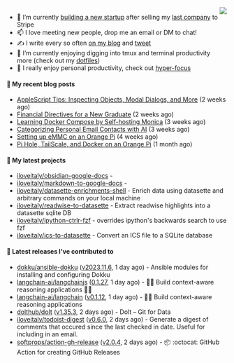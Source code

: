 <img align="right" src="https://github-readme-stats.vercel.app/api?username=iloveitaly&show_icons=true&text_color=718096&hide_title=true"/>

- 🔭 I’m currently [building a new startup](https://mikebian.co/bye-stripe-on-to-the-next-adventure/) after selling my [last company](https://suitesync.io) to Stripe
- 📫 I love meeting new people, drop me an email or DM to chat!
- ✍️ I write every so often [on my blog](http://mikebian.co/) and [tweet](https://twitter.com/mike_bianco)
- 🌱 I’m currently enjoying digging into tmux and terminal productivity more (check out my [dotfiles](https://github.com/iloveitaly/dotfiles))
- 💬 I really enjoy personal productivity, check out [hyper-focus](https://github.com/iloveitaly/hyper-focus)

#### 📜 My recent blog posts


- [AppleScript Tips: Inspecting Objects, Modal Dialogs, and More](https://mikebian.co/applescript-tips-inspecting-objects-modal-dialogs-and-more/) (2 weeks ago)
- [Financial Directives for a New Graduate](https://mikebian.co/financial-directives-for-a-new-graduate/) (2 weeks ago)
- [Learning Docker Compose by Self-hosting Monica](https://mikebian.co/learning-docker-compose-by-self-hosting-monica/) (3 weeks ago)
- [Categorizing Personal Email Contacts with AI](https://mikebian.co/categorizing-personal-email-contacts-with-ai/) (3 weeks ago)
- [Setting up eMMC on an Orange Pi](https://mikebian.co/setting-up-emmc-on-an-orange-pi/) (4 weeks ago)
- [Pi Hole, TailScale, and Docker on an Orange Pi](https://mikebian.co/pi-hole-tailscale-and-docker-on-an-orange-pi/) (1 month ago)

#### 🌱 My latest projects


- [iloveitaly/obsidian-google-docs](https://github.com/iloveitaly/obsidian-google-docs) - 
- [iloveitaly/markdown-to-google-docs](https://github.com/iloveitaly/markdown-to-google-docs) - 
- [iloveitaly/datasette-enrichments-shell](https://github.com/iloveitaly/datasette-enrichments-shell) - Enrich data using datasette and arbitrary commands on your local machine
- [iloveitaly/readwise-to-datasette](https://github.com/iloveitaly/readwise-to-datasette) - Extract readwise highlights into a datasette sqlite DB
- [iloveitaly/ipython-ctrlr-fzf](https://github.com/iloveitaly/ipython-ctrlr-fzf) - overrides ipython&#39;s backwards search to use fzf
- [iloveitaly/ics-to-datasette](https://github.com/iloveitaly/ics-to-datasette) - Convert an ICS file to a SQLite database

#### 🔭 Latest releases I've contributed to


- [dokku/ansible-dokku](https://github.com/dokku/ansible-dokku) ([v2023.11.6](https://github.com/dokku/ansible-dokku/releases/tag/v2023.11.6), 1 day ago) - Ansible modules for installing and configuring Dokku
- [langchain-ai/langchainjs](https://github.com/langchain-ai/langchainjs) ([0.1.27](https://github.com/langchain-ai/langchainjs/releases/tag/0.1.27), 1 day ago) - 🦜🔗 Build context-aware reasoning applications 🦜🔗
- [langchain-ai/langchain](https://github.com/langchain-ai/langchain) ([v0.1.12](https://github.com/langchain-ai/langchain/releases/tag/v0.1.12), 1 day ago) - 🦜🔗 Build context-aware reasoning applications
- [dolthub/dolt](https://github.com/dolthub/dolt) ([v1.35.3](https://github.com/dolthub/dolt/releases/tag/v1.35.3), 2 days ago) - Dolt – Git for Data
- [iloveitaly/todoist-digest](https://github.com/iloveitaly/todoist-digest) ([v0.6.0](https://github.com/iloveitaly/todoist-digest/releases/tag/v0.6.0), 2 days ago) - Generate a digest of comments that occured since the last checked in date. Useful for including in an email.
- [softprops/action-gh-release](https://github.com/softprops/action-gh-release) ([v2.0.4](https://github.com/softprops/action-gh-release/releases/tag/v2.0.4), 2 days ago) - 📦 :octocat: GitHub Action for creating GitHub Releases
